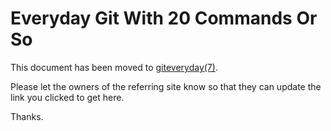 Everyday Git With 20 Commands Or So
===================================

This document has been moved to [giteveryday(7)](giteveryday.html).

Please let the owners of the referring site know so that they can update the link you clicked to get here.

Thanks.
